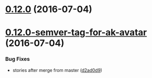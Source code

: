 <a name="0.12.0"></a>
# [0.12.0](https://aui-team-bot/https://bitbucket.org/atlassian/atlaskit/compare/0.12.0-semver-tag-for-ak-avatar...v0.12.0) (2016-07-04)



<a name="0.12.0-semver-tag-for-ak-avatar"></a>
# [0.12.0-semver-tag-for-ak-avatar](https://aui-team-bot/https://bitbucket.org/atlassian/atlaskit/compare/d2ad0d9...0.12.0-semver-tag-for-ak-avatar) (2016-07-04)


### Bug Fixes

* stories after merge from master ([d2ad0d9](https://aui-team-bot/https://bitbucket.org/atlassian/atlaskit/commits/d2ad0d9))




